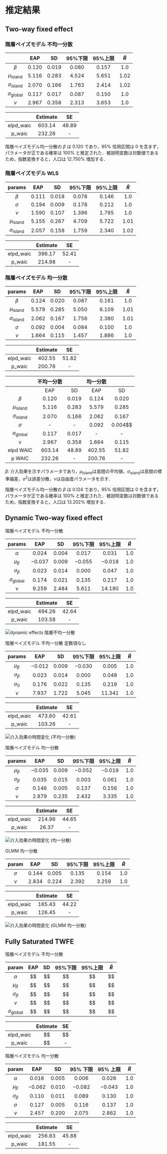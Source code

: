 # 推定結果

## Two-way fixed effect

### 階層ベイズモデル 不均一分散

|                          |   EAP   |   SD    | 95%下限 | 95%上限 | $\hat{R}$ |
| :----------------------: | :-----: | :-----: | :-----: | :-----: | :-------: |
|         $\beta$          | $0.120$ | $0.019$ | $0.080$ | $0.157$ |   $1.0$   |
|  $\mu_{\text{island}}$   | $5.116$ | $0.283$ | $4.524$ | $5.651$ |  $1.02$   |
| $\sigma_{\text{island}}$ | $2.070$ | $0.166$ | $1.763$ | $2.414$ |  $1.02$   |
| $\sigma_{\text{global}}$ | $0.117$ | $0.017$ | $0.087$ | $0.150$ |   $1.0$   |
|          $\nu$           | $2.967$ | $0.358$ | $2.313$ | $3.653$ |   $1.0$   |

|           | Estimate |   SE    |
| :-------: | :------: | :-----: |
| elpd_waic | $603.14$ | $48.89$ |
|  p_waic   | $232.26$ |    -    |

階層ベイズモデル均一分散の $\beta$ は $0.120$ であり，$95\%$ 信用区間は $0$ を含まず，パラメータが正である確率は $100\%$ と推定された．被説明変数は対数値であるため，指数変換すると，人口は $12.750\%$ 増加する．

### 階層ベイズモデル WLS

|          params          |   EAP   |   SD    | 95%下限 | 95%上限 | $\hat{R}$ |
| :----------------------: | :-----: | :-----: | :-----: | :-----: | :-------: |
|         $\beta$          | $0.111$ | $0.018$ | $0.078$ | $0.146$ |   $1.0$   |
|         $\sigma$         | $0.194$ | $0.009$ | $0.178$ | $0.212$ |   $1.0$   |
|          $\nu$           | $1.590$ | $0.107$ | $1.396$ | $1.795$ |   $1.0$   |
|  $\mu_{\text{island}}$   | $5.155$ | $0.267$ | $4.709$ | $5.722$ |  $1.01$   |
| $\sigma_{\text{island}}$ | $2.057$ | $0.158$ | $1.759$ | $2.340$ |  $1.02$   |

|           | Estimate |   SE    |
| :-------: | :------: | :-----: |
| elpd_waic | $396.17$ | $52.41$ |
|  p_waic   | $214.98$ |    -    |

### 階層ベイズモデル 均一分散

|          params          |   EAP   |   SD    | 95%下限 | 95%上限 | $\hat{R}$ |
| :----------------------: | :-----: | :-----: | :-----: | :-----: | :-------: |
|         $\beta$          | $0.124$ | $0.020$ | $0.087$ | $0.161$ |   $1.0$   |
|  $\mu_{\text{island}}$   | $5.579$ | $0.285$ | $5.050$ | $6.109$ |  $1.01$   |
| $\sigma_{\text{island}}$ | $2.062$ | $0.167$ | $1.756$ | $2.380$ |  $1.01$   |
|         $\sigma$         | $0.092$ | $0.004$ | $0.084$ | $0.100$ |   $1.0$   |
|          $\nu$           | $1.664$ | $0.115$ | $1.457$ | $1.886$ |   $1.0$   |

|           | Estimate |   SE    |
| :-------: | :------: | :-----: |
| elpd_waic | $402.55$ | $51.82$ |
|  p_waic   | $200.76$ |    -    |

|                          | 不均一分散 |         | 均一分散 |           |
| :----------------------: | :--------: | :-----: | :------: | :-------: |
|                          |    EAP     |   SD    |   EAP    |    SD     |
|         $\beta$          |  $0.120$   | $0.019$ | $0.124$  |  $0.020$  |
|  $\mu_{\text{island}}$   |  $5.116$   | $0.283$ | $5.579$  |  $0.285$  |
| $\sigma_{\text{island}}$ |  $2.070$   | $0.166$ | $2.062$  |  $0.167$  |
|         $\sigma$         |     -      |    -    | $0.092$  | $0.004$$$ |
| $\sigma_{\text{global}}$ |  $0.117$   | $0.017$ |    -     |     -     |
|          $\nu$           |  $2.967$   | $0.358$ | $1.664$  |  $0.115$  |
|        elpd WAIC         |  $603.14$  | $48.89$ | $402.55$ |  $51.82$  |
|          p WAIC          |  $232.26$  |    -    | $200.76$ |     -     |

$\beta$: 介入効果を示すパラメータであり，$\mu_{\text{island}}$は島間の平均値，$\sigma_{\text{island}}$は島間の標準偏差，$\sigma^2$は誤差分散，$\nu$は自由度パラメータを示す．

階層ベイズモデル均一分散の $\beta$ は $0.124$ であり，$95\%$ 信用区間は $0$ を含まず，パラメータが正である確率は $100\%$ と推定された．被説明変数は対数値であるため，指数変換すると，人口は $13.202\%$ 増加する．

## Dynamic Two-way fixed effect

階層ベイズモデル 不均一分散

|          params          |   EAP    |   SD    | 95%下限  | 95%上限  | $\hat{R}$ |
| :----------------------: | :------: | :-----: | :------: | :------: | :-------: |
|         $\alpha$         | $0.024$  | $0.004$ | $0.017$  | $0.031$  |   $1.0$   |
|      $\mu_{\beta}$       | $-0.037$ | $0.009$ | $-0.055$ | $-0.018$ |   $1.0$   |
|     $\sigma_{\beta}$     | $0.023$  | $0.014$ | $0.000$  | $0.047$  |   $1.0$   |
| $\sigma_{\text{global}}$ | $0.174$  | $0.021$ | $0.135$  | $0.217$  |   $1.0$   |
|          $\nu$           | $9.259$  | $2.484$ | $5.611$  | $14.180$ |   $1.0$   |

|           | Estimate |   SE    |
| :-------: | :------: | :-----: |
| elpd_waic | $494.26$ | $42.64$ |
|  p_waic   | $103.58$ |    -    |

![dynamic effects 階層不均一分散](../figures/dynamic_twfe/att_over_time_hie_hetero_const.png)

階層ベイズモデル 不均一分散 定数項なし

|      params      |   EAP    |   SD    | 95%下限  | 95%上限  | $\hat{R}$ |
| :--------------: | :------: | :-----: | :------: | :------: | :-------: |
|  $\mu_{\beta}$   | $-0.012$ | $0.009$ | $-0.030$ | $0.005$  |   $1.0$   |
| $\sigma_{\beta}$ | $0.023$  | $0.014$ | $0.000$  | $0.048$  |   $1.0$   |
|    $\sigma_0$    | $0.176$  | $0.022$ | $0.135$  | $0.219$  |   $1.0$   |
|      $\nu$       | $7.937$  | $1.722$ | $5.045$  | $11.341$ |   $1.0$   |

|           | Estimate |   SE    |
| :-------: | :------: | :-----: |
| elpd_waic | $473.60$ | $42.61$ |
|  p_waic   | $103.26$ |    -    |

![介入効果の時間変化 (不均一分散)](../figures/dynamic_twfe/att_over_time_hierarchical_heteroskedasticity.png)

階層ベイズモデル 均一分散

|      params      |   EAP    |   SD    | 95%下限  | 95%上限  | $\hat{R}$ |
| :--------------: | :------: | :-----: | :------: | :------: | :-------: |
|  $\mu_{\beta}$   | $-0.035$ | $0.009$ | $-0.052$ | $-0.019$ |   $1.0$   |
| $\sigma_{\beta}$ | $0.035$  | $0.015$ | $0.003$  | $0.061$  |   $1.0$   |
|     $\sigma$     | $0.146$  | $0.005$ | $0.137$  | $0.156$  |   $1.0$   |
|      $\nu$       | $2.879$  | $0.235$ | $2.432$  | $3.335$  |   $1.0$   |

|           | Estimate |   SE    |
| :-------: | :------: | :-----: |
| elpd_waic | $214.96$ | $44.65$ |
|  p_waic   | $26.37$  |    -    |

![介入効果の時間変化 (均一分散)](../figures/dynamic_twfe/att_over_time_hierarchical_homogeneous_variance.png)

GLMM 均一分散

|  param   |   EAP   |   SD    | 95%下限 | 95%上限 | $\hat{R}$ |
| :------: | :-----: | :-----: | :-----: | :-----: | :-------: |
| $\sigma$ | $0.144$ | $0.005$ | $0.135$ | $0.154$ |   $1.0$   |
|  $\nu$   | $2.834$ | $0.224$ | $2.392$ | $3.259$ |   $1.0$   |

|           | Estimate |   SE    |
| :-------: | :------: | :-----: |
| elpd_waic | $165.43$ | $44.22$ |
|  p_waic   | $126.45$ |    -    |

![介入効果の時間変化 (GLMM 均一分散)](../figures/dynamic_twfe/att_over_time_glmm_homogeneous_variance.png)

## Fully Saturated TWFE

階層ベイズモデル 不均一分散

|          param           | EAP |  SD | 95%下限 | 95%上限 | $\hat{R}$ |
| :----------------------: | :-: | --: | :-----: | :-----: | :-------: |
|         $\alpha$         | $$  |  $$ |   $$    |   $$    |    $$     |
|      $\mu_{\beta}$       | $$  |  $$ |   $$    |   $$    |    $$     |
|     $\sigma_{\beta}$     | $$  |  $$ |   $$    |   $$    |    $$     |
|          $\nu$           | $$  |  $$ |   $$    |   $$    |    $$     |
| $\sigma_{\text{global}}$ | $$  |  $$ |   $$    |   $$    |    $$     |

|           | Estimate | SE  |
| :-------: | :------: | :-: |
| elpd_waic |    $$    | $$  |
|  p_waic   |    $$    |  -  |

階層ベイズモデル 均一分散

|      param       |   EAP    |   SD    | 95% 下限 | 95% 上限 | $\hat{R}$ |
| :--------------: | :------: | :-----: | :------: | :------: | :-------: |
|     $\alpha$     | $0.016$  | $0.005$ | $0.006$  | $0.026$  |   $1.0$   |
|  $\mu_{\beta}$   | $-0.062$ | $0.010$ | $-0.082$ | $-0.043$ |   $1.0$   |
| $\sigma_{\beta}$ | $0.110$  | $0.011$ | $0.089$  | $0.130$  |   $1.0$   |
|     $\sigma$     | $0.127$  | $0.005$ | $0.116$  | $0.137$  |   $1.0$   |
|      $\nu$       | $2.457$  | $0.200$ | $2.075$  | $2.862$  |   $1.0$   |

|           | Estimate |   SE    |
| :-------: | :------: | :-----: |
| elpd_waic | $256.83$ | $45.88$ |
|  p_waic   | $181.55$ |    -    |
